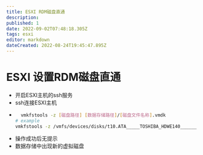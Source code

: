 ```yaml
---
title: ESXI RDM磁盘直通
description: 
published: 1
date: 2022-09-02T07:48:18.305Z
tags: esxi
editor: markdown
dateCreated: 2022-08-24T19:45:47.895Z
---
```


# ESXI 设置RDM磁盘直通
* 开启ESXI主机的ssh服务
* ssh连接ESXI主机
* ```bash 
	vmkfstools -z [磁盘路径] [数据存储路径]/[磁盘文件名称].vmdk 
  # example
  vmkfstools -z /vmfs/devices/disks/t10.ATA_____TOSHIBA_HDWE140_________________________________41J8K86KFBRG /vmfs/volumes/6300a399-8e448fa0-c392-b42e999d1004/HDD_4TB_TSB.vmdk
  ```
* 操作成功后无提示
* 数据存储中出现新的虚拟磁盘